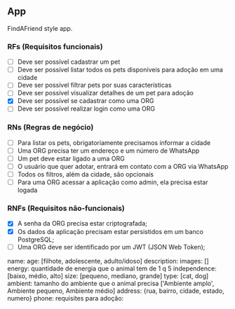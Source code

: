## App

FindAFriend style app.

### RFs (Requisitos funcionais)

- [ ] Deve ser possível cadastrar um pet
- [ ] Deve ser possível listar todos os pets disponíveis para adoção em uma cidade
- [ ] Deve ser possível filtrar pets por suas características
- [ ] Deve ser possível visualizar detalhes de um pet para adoção
- [x] Deve ser possível se cadastrar como uma ORG
- [ ] Deve ser possível realizar login como uma ORG

### RNs (Regras de negócio)

- [ ] Para listar os pets, obrigatoriamente precisamos informar a cidade
- [ ] Uma ORG precisa ter um endereço e um número de WhatsApp
- [ ] Um pet deve estar ligado a uma ORG
- [ ] O usuário que quer adotar, entrará em contato com a ORG via WhatsApp
- [ ] Todos os filtros, além da cidade, são opcionais
- [ ] Para uma ORG acessar a aplicação como admin, ela precisa estar logada

### RNFs (Requisitos não-funcionais)

- [x] A senha da ORG precisa estar criptografada;
- [x] Os dados da aplicação precisam estar persistidos em um banco PostgreSQL;
- [ ] Uma ORG deve ser identificado por um JWT (JSON Web Token);

name:
age: [filhote, adolescente, adulto/idoso]
description:
images: []
energy: quantidade de energia que o animal tem de 1 q 5
independence: [baixo, médio, alto]
size: [pequeno, mediano, grande]
type: [cat, dog]
ambient: tamanho do ambiente que o animal precisa ['Ambiente amplo', Ambiente pequeno, Ambiente médio]
address: {rua, bairro, cidade, estado, numero}
phone:
requisites para adoção:
